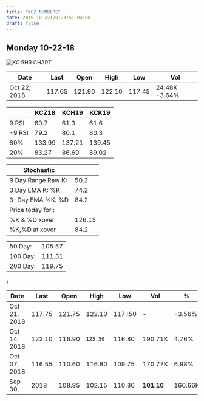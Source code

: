 ```yaml
---
title: "KCZ NUMBERS"
date: 2018-10-22T20:23:51-04:00
draft: false
---
```


## Monday 10-22-18

<!--more-->

![KC 5HR CHART](https://invst.ly/8y2h7)

|Date|Last|Open|High|Low|Vol|
|---|----|----|----|---|---|
Oct 22, 2018|	117.65|	121.90|	122.10|	117.45|	24.48K	-3.64%|

|    | KCZ18 | KCH19 | KCK19 |
|----|------|-------|-------|
9 RSI |60.7  |61.3   |61.6 |
-9 RSI|79.2  |80.1   |80.3 |
80%  | 133.99 | 137.21 | 139.45 |
20%  | 83.27 | 86.69 | 89.02 |

| Stochastic |         |
|------------|---------|
9 Day Range Raw K: |50.2 |
3 Day EMA K: %K|74.2 |
3-Day EMA %K: %D|84.2 |
Price today for :|
%K & %D xover | 126.15 | 129.93 | 132.41 |
%K,%D at xover |84.2 |84.8 |85.0 |

|   |   |
|---|---|
50 Day:|105.57|
100 Day:|111.31|
200 Day:|119.75|



\

|Date|Last|Open|High|Low|Vol|%|
|---|----|----|----|---|---|---|
Oct 21, 2018	|117.75	|121.75	|122.10	|117.!50|	-	|-3.56%
Oct 14, 2018	|122.10	|116.90	|`125.50`	|116.80	|190.71K	|4.76%|
Oct 07, 2018	|116.55	|110.60	|116.80	|109.75	|170.77K	|6.98%|
Sep 30, |2018	|108.95	|102.15	|110.80	| __101.10__	|160.66K	|6.34%|
